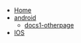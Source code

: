 <!-- docs/_sidebar.md -->

* [Home](/)
* [android](/android/)
    * [docs1-otherpage](/android/otherpage) 
* [IOS](/IOS/)
    